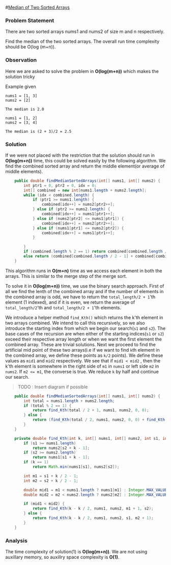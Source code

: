 #[Median of Two Sorted Arrays](https://leetcode.com/problems/median-of-two-sorted-arrays/)

### Problem Statement

There are two sorted arrays nums1 and nums2 of size m and n respectively.

Find the median of the two sorted arrays. The overall run time complexity should be O(log (m+n)).

### Observation

Here we are asked to solve the problem in __O(log(m+n))__ which makes the solution tricky

Example given 

````
nums1 = [1, 3]
nums2 = [2]

The median is 2.0
````

````
nums1 = [1, 2]
nums2 = [3, 4]

The median is (2 + 3)/2 = 2.5
````

### Solution

If we were not placed with the restriction that the solution should run in __O(log(m+n))__ time, this could be solved easily by the following algorithm. We find the combined sorted array and return the middle element(or average of middle elements).


```Java
    public double findMedianSortedArrays(int[] nums1, int[] nums2) {
        int ptr1 = 0, ptr2 = 0, idx = 0;
        int[] combined = new int[nums1.length + nums2.length];
        while (idx < combined.length) {
            if (ptr1 >= nums1.length) {
                combined[idx++] = nums2[ptr2++];
            } else if (ptr2 >= nums2.length) {
                combined[idx++] = nums1[ptr1++];
            } else if (nums2[ptr2] <= nums1[ptr1]) {
                combined[idx++] = nums2[ptr2++];
            } else if (nums1[ptr1] <= nums2[ptr2]) {
                combined[idx++] = nums1[ptr1++];
            }

        }
        if (combined.length % 2 == 1) return combined[combined.length / 2];
        else return (combined[combined.length / 2 - 1] + combined[combined.length / 2]) / 2.0;
    }

```
This algorithm runs in __O(m+n)__ time as we access each element in both the arrays. This is similar to the merge step of the merge sort.

To solve it in __O(log(m+n))__ time, we use the binary search approach. First of all we find the lenth of the combined array and if the number of elements in the combined array is odd, we have to return the `total_length/2 + 1`'th element (1 indexed), and if it is even, we return the average of `total_length/2`'th and `total_length/2 + 1`'th elements.
 
We introduce a helper method `find_Kth()` which returns the k'th element in two arrays combined. We intend to call this recursively, so we also introduce the starting index from which we begin our search(`s1` and `s2`). The base cases of the recursion are when either of the starting indices(`s1` or `s2`) exceed their respective array length or when we want the first element the combined array. These are trivial solutions. Next we proceed to find the artificial mid point of these two arrays(i.e if we want to find `k`th element in the combined array, we define these points as `k/2` points). We define these values as `mid1` and `mid2` respectively. We see that if `mid1 < mid2` , then the k'th element is somewhere in the right side of `m1` in `nums1` or left side `m2` in `nums2`. If `m2 <= m1`, the converse is true. We reduce `k` by half and continue our search. 
   
> TODO : Insert diagram if possible

 
 
  
```Java
    public double findMedianSortedArrays(int[] nums1, int[] nums2) {
        int total = nums1.length + nums2.length;
        if (total % 2 == 1) {
            return find_Kth(total / 2 + 1, nums1, nums2, 0, 0);
        } else {
            return (find_Kth(total / 2, nums1, nums2, 0, 0) + find_Kth(total / 2 + 1, nums1, nums2, 0, 0)) / 2.0;
        }
    }

    private double find_Kth(int k, int[] nums1, int[] nums2, int s1, int s2) {
        if (s1 >= nums1.length)
            return nums2[s2 + k - 1];
        if (s2 >= nums2.length)
            return nums1[s1 + k - 1];
        if (k == 1)
            return Math.min(nums1[s1], nums2[s2]);

        int m1 = s1 + k / 2 - 1;
        int m2 = s2 + k / 2 - 1;

        double mid1 = m1 < nums1.length ? nums1[m1] : Integer.MAX_VALUE;
        double mid2 = m2 < nums2.length ? nums2[m2] : Integer.MAX_VALUE;

        if (mid1 < mid2) {
            return find_Kth(k - k / 2, nums1, nums2, m1 + 1, s2);
        } else {
            return find_Kth(k - k / 2, nums1, nums2, s1, m2 + 1);
        }
    }

```

### Analysis

The time complexity of solution(1) is __O(log(m+n))__. We are not using auxillary memory, so auxillry space complexity is __O(1)__.